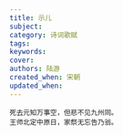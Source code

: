 ```yaml
---
title: 示儿
subject: 
category: 诗词歌赋
tags: 
keywords: 
cover: 
authors: 陆游
created_when: 宋朝
updated_when: 
---
```


```
死去元知万事空，但悲不见九州同。
王师北定中原日，家祭无忘告乃翁。
```

